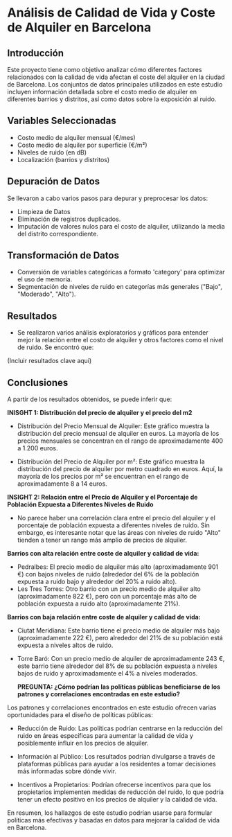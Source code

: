 # Análisis de Calidad de Vida y Coste de Alquiler en Barcelona
## Introducción
Este proyecto tiene como objetivo analizar cómo diferentes factores relacionados con la calidad de vida afectan el coste del alquiler en la ciudad de Barcelona. Los conjuntos de datos principales utilizados en este estudio incluyen información detallada sobre el costo medio de alquiler en diferentes barrios y distritos, así como datos sobre la exposición al ruido.

## Variables Seleccionadas
* Costo medio de alquiler mensual (€/mes)
* Costo medio de alquiler por superficie (€/m²)
* Niveles de ruido (en dB)
* Localización (barrios y distritos)

## Depuración de Datos
Se llevaron a cabo varios pasos para depurar y preprocesar los datos:

* Limpieza de Datos
* Eliminación de registros duplicados.
* Imputación de valores nulos para el costo de alquiler, utilizando la media del distrito correspondiente.

## Transformación de Datos
* Conversión de variables categóricas a formato 'category' para optimizar el uso de memoria.
* Segmentación de niveles de ruido en categorías más generales ("Bajo", "Moderado", "Alto").

## Resultados
* Se realizaron varios análisis exploratorios y gráficos para entender mejor la relación entre el costo de alquiler y otros factores como el nivel de ruido. Se encontró que:

(Incluir resultados clave aquí)

## Conclusiones
A partir de los resultados obtenidos, se puede inferir que:

**INISGHT 1: Distribución del precio de alquiler y el precio del m2**

* Distribución del Precio Mensual de Alquiler: Este gráfico muestra la distribución del precio mensual de alquiler en euros. La mayoría de los precios mensuales se concentran en el rango de aproximadamente 400 a 1.200 euros.

* Distribución del Precio de Alquiler por m²: Este gráfico muestra la distribución del precio de alquiler por metro cuadrado en euros. Aquí, la mayoría de los precios por m² se encuentran en el rango de aproximadamente 8 a 14 euros.

**INSIGHT 2: Relación entre el Precio de Alquiler y el Porcentaje de Población Expuesta a Diferentes Niveles de Ruido**
* No parece haber una correlación clara entre el precio del alquiler y el porcentaje de población expuesta a diferentes niveles de ruido. Sin embargo, es interesante notar que las áreas con niveles de ruido "Alto" tienden a tener un rango más amplio de precios de alquiler.

**Barrios con alta relación entre coste de alquiler y calidad de vida:**
* Pedralbes: El precio medio de alquiler más alto (aproximadamente 901 €) con bajos niveles de ruido (alrededor del 6% de la población expuesta a ruido bajo y alrededor del 20% a ruido alto).
* Les Tres Torres: Otro barrio con un precio medio de alquiler alto (aproximadamente 822 €), pero con un porcentaje más alto de población expuesta a ruido alto (aproximadamente 21%).

**Barrios con baja relación entre coste de alquiler y calidad de vida:**
* Ciutat Meridiana: Este barrio tiene el precio medio de alquiler más bajo (aproximadamente 222 €), pero alrededor del 21% de su población está expuesta a niveles altos de ruido.
* Torre Baró: Con un precio medio de alquiler de aproximadamente 243 €, este barrio tiene alrededor del 8% de su población expuesta a niveles bajos de ruido y aproximadamente el 4% a niveles moderados.

  **PREGUNTA: ¿Cómo podrían las políticas públicas beneficiarse de los patrones y correlaciones encontradas en este estudio?**

Los patrones y correlaciones encontrados en este estudio ofrecen varias oportunidades para el diseño de políticas públicas:

* Reducción de Ruido: Las políticas podrían centrarse en la reducción del ruido en áreas específicas para aumentar la calidad de vida y posiblemente influir en los precios de alquiler.

* Información al Público: Los resultados podrían divulgarse a través de plataformas públicas para ayudar a los residentes a tomar decisiones más informadas sobre dónde vivir.

* Incentivos a Propietarios: Podrían ofrecerse incentivos para que los propietarios implementen medidas de reducción del ruido, lo que podría tener un efecto positivo en los precios de alquiler y la calidad de vida.

En resumen, los hallazgos de este estudio podrían usarse para formular políticas más efectivas y basadas en datos para mejorar la calidad de vida en Barcelona.
